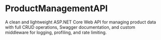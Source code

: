 # ProductManagementAPI
A clean and lightweight ASP.NET Core Web API for managing product data with full CRUD operations, Swagger documentation, and custom middleware for logging, profiling, and rate limiting.
